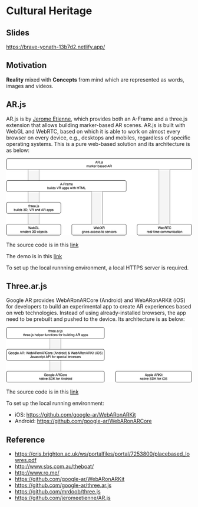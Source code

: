 # Cultural Heritage

## Slides

https://brave-yonath-13b7d2.netlify.app/

## Motivation

**Reality** mixed with **Concepts** from mind which are represented as words, images and videos.

## AR.js 

AR.js is by [Jerome Etienne](https://github.com/jeromeetienne/AR.js), which provides both an A-Frame and a three.js extension that allows building marker-based AR scenes. AR.js is built with WebGL and WebRTC, based on which it is able to work on almost every browser on every device, e.g., desktops and mobiles, regardless of specific operating systems. This is a pure web-based solution and its architecture is as below:

![webgl](./pix/webgl.png)

The source code is in this [link](./ar-js/)

The demo is in this [link](https://prickle-vision.glitch.me/)

To set up the local runnning environment, a local HTTPS server is required.

## Three.ar.js

Google AR provides WebARonARCore (Android) and WebARonARKit (iOS) for developers to build an experimental app to create AR experiences based on web technologies. Instead of using already-installed browsers, the app need to be prebuilt and pushed to the device. Its architecture is as below: 

![googlear](./pix/googlear.png)

The source code is in this [link](./three-ar-js/)

To set up the local running environment:
* iOS: https://github.com/google-ar/WebARonARKit
* Android: https://github.com/google-ar/WebARonARCore


## Reference
* https://cris.brighton.ac.uk/ws/portalfiles/portal/7253800/placebased_lowres.pdf
* http://www.sbs.com.au/theboat/
* http://www.ro.me/
* https://github.com/google-ar/WebARonARKit
* https://github.com/google-ar/three.ar.js
* https://github.com/mrdoob/three.js
* https://github.com/jeromeetienne/AR.js
